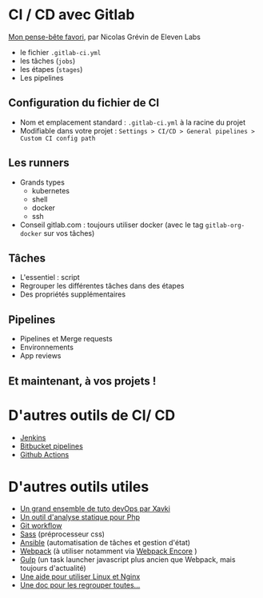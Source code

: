# CI / CD avec Gitlab

[Mon pense-bête favori](https://blog.eleven-labs.com/fr/introduction-gitlab-ci/), par Nicolas Grévin de Eleven Labs

- le fichier `.gitlab-ci.yml`
- les tâches (`jobs`)
- les étapes (`stages`)
- Les pipelines

## Configuration du fichier de CI

- Nom et emplacement standard : `.gitlab-ci.yml` à la racine du projet
- Modifiable dans votre projet : `Settings > CI/CD > General pipelines > Custom CI config path`

## Les runners

- Grands types
    - kubernetes
    - shell
    - docker
    - ssh
- Conseil gitlab.com : toujours utiliser docker (avec le tag `gitlab-org-docker` sur vos tâches)

## Tâches

- L'essentiel : script
- Regrouper les différentes tâches dans des étapes
- Des propriétés supplémentaires

## Pipelines

- Pipelines et Merge requests
- Environnements
- App reviews

## Et maintenant, à vos projets !

# D'autres outils de CI/ CD

- [Jenkins](https://www.jenkins.io/)
- [Bitbucket pipelines](https://bitbucket.org/product/features/pipelines)
- [Github Actions](https://github.com/features/actions)

# D'autres outils utiles

- [Un grand ensemble de tuto devOps par Xavki](https://gitlab.com/xavki/sommaire-xavki-tutos-fr)
- [Un outil d'analyse statique pour Php](https://phpstan.org/)
- [Git workflow](https://www.atlassian.com/fr/git/tutorials/comparing-workflows/gitflow-workflow)
- [Sass](https://sass-lang.com/) (préprocesseur css)
- [Ansible](https://docs.ansible.com/ansible/latest/index.html) (automatisation de tâches et gestion d'état)
- [Webpack](https://webpack.github.io/) (à utiliser notamment via [Webpack Encore](https://symfony.com/doc/current/frontend.html) )
- [Gulp](https://gulpjs.com/) (un task launcher javascript plus ancien que Webpack, mais toujours d'actualité)
- [Une aide pour utiliser Linux et Nginx](https://gist.github.com/Dreeckan/446bf16429966b457b36d0c9ed53876c)
- [Une doc pour les regrouper toutes...](ttps://devdocs.io/)
